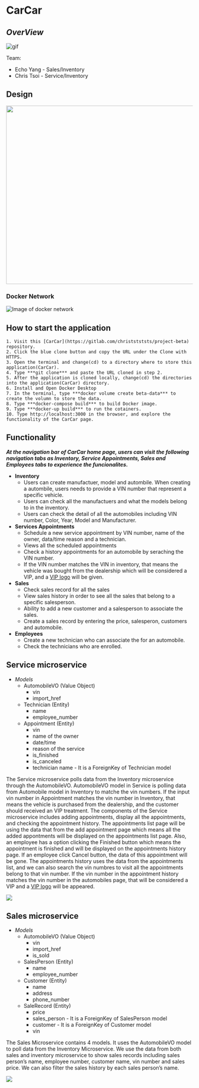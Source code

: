 # **CarCar**
## ***OverView***
![gif](/uploads/c19b579a0e0d10902d3a7bcb1f28ebd9/gif.gif)



Team:

* Echo Yang - Sales/Inventory
* Chris Tsoi - Service/Inventory

## **Design**
<img src="/images/design.png"  width="926" height="481">

### Docker Network 
![Image of docker network](/images/dockerNetwork.png "Docker network")

## **How to start the application**

    1. Visit this [CarCar](https://gitlab.com/christstststs/project-beta) repository.
    2. Click the blue clone button and copy the URL under the Clone with HTTPS.
    3. Open the terminal and change(cd) to a directory where to store this application(CarCar).
    4. Type ***git clone*** and paste the URL cloned in step 2.
    5. After the application is cloned locally, change(cd) the directories into the application(CarCar) directory.
    6. Install and Open Docker Desktop
    7. In the terminal, type ***docker volume create beta-data*** to create the volumn to store the data.
    8. Type ***docker-compose build*** to build Docker image.
    9. Type ***docker-up build*** to run the cotainers.
    10. Type http://localhost:3000 in the browser, and explore the functionality of the CarCar page.

## **Functionality**
***At the navigation bar of CarCar home page, users can visit the following navigation tabs as Inventory, Service Appointments, Sales and Employees tabs to experience the funcionalites.***
  
- **Inventory** 
  - Users can create manufactuer, model and autombile. When creating a autombile, users needs to provide a VIN number that represent a specific vehicle.
  - Users can check all the manufactuers and what the models belong to in the inventory. 
  - Users can check the detail of all the automobiles including VIN number, Color, Year, Model and Manufacturer.
- **Services Appointments**
  - Schedule a new service appointment by VIN number, name of the owner, data/time reason and a technician.
  - Views all the scheduled appointments
  - Check a history appointments for an automobile by seraching the VIN number.
  - If the VIN number matches the VIN in inventory, that means the vehicle was bought from the dealership which will be considered a VIP, and a [VIP logo](/images/vip.png "Design") will be given.
- **Sales**
  - Check sales record for all the sales
  - View sales history in order to see all the sales that belong to a specific salesperson.
  - Ability to add a new customer and a salesperson to associate the sales.
  - Create a sales record by entering the price, salesperon, customers and automobile.
- **Employees**
  - Create a new technician who can associate the for an automobile.
  - Check the technicians who are enrolled.

## **Service microservice**
- *Models*
    - AutomobileVO (Value Object)
      - vin 
      - import_href
    - Technician (Entity)
      - name
      - employee_number
    - Appointment (Entity)
      - vin 
      - name of the owner
      - date/time
      - reason of the service
      - is_finished
      - is_canceled
      - technician name - It is a ForeignKey of Technician model
  
The Service microservice polls data from the Inventory microservice through the AutomobileVO. AutomobileVO model in Service is polling data from Automobile model in Inventory to matche the vin numbers. If the input vin number in Appointment matches the vin number in Inventory, that means the vehicle is purchased from the dealership, and the customer should received an VIP treatment.
The components of the Service microservice includes adding appointments, display all the appointments, and checking the appointment history. The appointments list page will be using the data that from the add appointment page which means all the added appontments will be displayed on the appointments list page. Also, an employee has a option clicking the Finished button which means the appointment is finished and will be displayed on the appointments history page. If an employee click Cancel button, the data of this appointment will be gone.
The appointments history uses the data from the appointments list, and we can also search the vin numbres to visit all the appointments belong to that vin number. If the vin number in the appointment history matches the vin number in the automobiles page, that will be considered a VIP and a [VIP logo](/images/vip.png "Design") will be appeared.

![](/images/Service.png)



## **Sales microservice**
- *Models*
    - AutomobileVO (Value Object)
      - vin 
      - import_href
      - is_sold
    - SalesPerson (Entity)
      - name
      - employee_number
    - Customer (Entity)
      - name 
      - address
      - phone_number
    - SaleRecord (Entity)
      - price
      - sales_person - It is a ForeignKey of SalesPerson model
      - customer - It is a ForeignKey of Customer model
      - vin

The Sales Microservice contains 4 models. It uses the AutomobileVO model to poll data from the Inventory Microservice. 
We use the data from both sales and inventory microservice to show sales records including sales person’s name, employee number, customer name, vin number and sales price. We can also filter the sales history by each sales person’s name.

![](/images/Sales.png)

